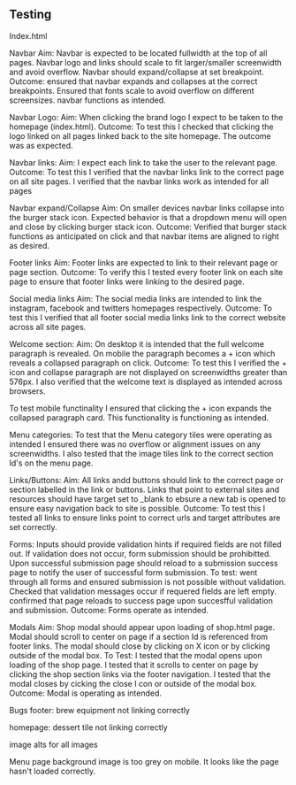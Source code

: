 ## Testing

Index.html

Navbar 
Aim: Navbar is expected to be located fullwidth at the top of all pages. Navbar logo and links should scale to fit larger/smaller screenwidth and 
avoid overflow. Navbar should expand/collapse at set breakpoint.
Outcome: ensured that navbar expands and collapses at the correct breakpoints. Ensured that fonts scale to avoid overflow on different screensizes. 
navbar functions as intended. 
 
 Navbar Logo:
 Aim: When clicking the brand logo I expect to be taken to the homepage (index.html).
 Outcome: To test this I checked that clicking the logo linked on all pages linked back to the site homepage. 
 The outcome was as expected. 

 Navbar links: 
 Aim: I expect each link to take the user to the relevant page. 
 Outcome: To test this I verified that the navbar links link to the correct page on all site pages. 
 I verified that the navbar links work as intended for all pages 

 Navbar expand/Collapse
 Aim: On smaller devices navbar links collapse into the burger stack icon. Expected behavior is that a dropdown menu will open and close by clicking burger stack icon. 
 Outcome: Verified that burger stack functions as anticipated on click and that navbar items are aligned to right as desired.
 
 Footer links
 Aim: Footer links are expected to link to their relevant page or page section.
 Outcome: To verify this I tested every footer link on each site page to ensure that footer links were linking to the desired page. 
 
 Social media links
 Aim: The social media links are intended to link the instagram, facebook and twitters homepages respectively. 
 Outcome: To test this I verified that all footer social media links link to the correct website across all site pages. 

 Welcome section: 
 Aim: On desktop it is intended that the full welcome paragraph is revealed. On mobile the paragraph becomes a + icon which reveals a collapsed paragraph on click. 
 Outcome: To test this I verified the + icon and collapse paragraph are not displayed on screenwidths greater than 576px. I also verified that the welcome text is 
 displayed as intended across browsers. 

 To test mobile functinality I ensured that clicking the + icon expands the collapsed paragraph card. This functionality is functioning as intended. 

 Menu categories:
 To test that the Menu category tiles were operating as intended I ensured there was no overflow or alignment issues on any screenwidths. 
 I also tested that the image tiles link to the correct section Id's on the menu page. 

 Links/Buttons:
 Aim: All links andd buttons should link to the correct page or section labelled in the link or buttons. Links that point to external sites and resources 
 should have target set to _blank to ebsure a new tab is opened to ensure easy navigation back to site is possible. 
 Outcome: To test this I tested all links to ensure links point to correct urls and target attributes are set correctly. 

 Forms:
 Inputs should provide validation hints if required fields are not filled out. If validation does not occur, form submission should be prohibitted. 
 Upon successful submission page should reload to a submission success page to notify the user of successful form submission. 
 To test: went through all forms and ensured submission is not possible without validation. 
 Checked that validation messages occur if requered fields are left empty. 
 confirmed that page reloads to success page upon succesfful validation and submission.
 Outcome: Forms operate as intended. 

 Modals
 Aim: Shop modal should appear upon loading of shop.html page. Modal should scroll to center on page if a section Id is referenced from footer links.
 The modal should close by clicking on X icon or by clicking outside of the modal box. 
 To Test: I tested that the modal opens upon loading of the shop page. I tested that it scrolls to center on page by clicking the shop section links via the footer navigation. 
 I tested that the modal closes by cicking the close I con or outside of the modal box.
 Outcome: Modal is operating as intended.

 Bugs
footer: brew equipment not linking correctly

homepage: dessert tile not linking correctly

image alts for all images

Menu page background image is too grey on mobile. It looks like the page hasn't loaded correctly. 


